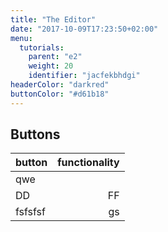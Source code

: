 ```yaml
---
title: "The Editor"
date: "2017-10-09T17:23:50+02:00"
menu:
  tutorials:
    parent: "e2"
    weight: 20
    identifier: "jacfekbhdgi"
headerColor: "darkred"
buttonColor: "#d61b18"
---
```

## Buttons
button          |functionality
----------------|------------:
qwe             |
DD              |FF
fsfsfsf         |gs
